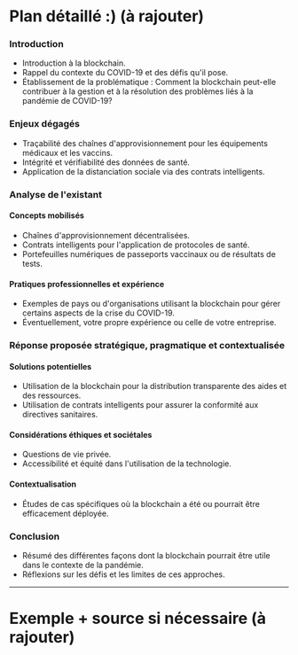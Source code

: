 # **Plan détaillé :)** (à rajouter)
### Introduction

- Introduction à la blockchain.
- Rappel du contexte du COVID-19 et des défis qu'il pose.
- Établissement de la problématique : Comment la blockchain peut-elle contribuer à la gestion et à la résolution des problèmes liés à la pandémie de COVID-19?

### Enjeux dégagés

- Traçabilité des chaînes d'approvisionnement pour les équipements médicaux et les vaccins.
- Intégrité et vérifiabilité des données de santé.
- Application de la distanciation sociale via des contrats intelligents.

### Analyse de l'existant

#### Concepts mobilisés

- Chaînes d'approvisionnement décentralisées.
- Contrats intelligents pour l'application de protocoles de santé.
- Portefeuilles numériques de passeports vaccinaux ou de résultats de tests.

#### Pratiques professionnelles et expérience

- Exemples de pays ou d'organisations utilisant la blockchain pour gérer certains aspects de la crise du COVID-19.
- Éventuellement, votre propre expérience ou celle de votre entreprise.

### Réponse proposée stratégique, pragmatique et contextualisée

#### Solutions potentielles

- Utilisation de la blockchain pour la distribution transparente des aides et des ressources.
- Utilisation de contrats intelligents pour assurer la conformité aux directives sanitaires.

#### Considérations éthiques et sociétales

- Questions de vie privée.
- Accessibilité et équité dans l'utilisation de la technologie.

#### Contextualisation

- Études de cas spécifiques où la blockchain a été ou pourrait être efficacement déployée.

### Conclusion

- Résumé des différentes façons dont la blockchain pourrait être utile dans le contexte de la pandémie.
- Réflexions sur les défis et les limites de ces approches.

---
# Exemple + source si nécessaire (à rajouter)